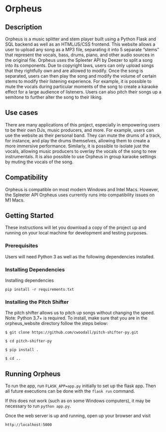 # Orpheus
 
## Description
 
Orpheus is a music splitter and stem player built using a Python Flask and SQL backend as well as an HTML/JS/CSS frontend. This website allows a user to upload any song as a MP3 file, separating it into 5 separate “stems” that represent the vocals, bass, drums, piano, and other audio sources in the original file. Orpheus uses the Spleeter API by Deezer to split a song into its components. Due to copyright laws, users can only upload songs that they rightfully own and are allowed to modify. Once the song is separated, users can then play the song and modify the volume of certain stems to modify their listening experience. For example, it is possible to mute the vocals during particular moments of the song to create a karaoke effect for a large audience of listeners. Users can also pitch their songs up a semitone to further alter the song to their liking.
 
## Use cases
 
There are many applications of this project, especially in empowering users to be their own DJs, music producers, and more. For example, users can use the website as their personal band. They can mute the drums of a track, for instance, and play the drums themselves, allowing them to create a more immersive performance. Similarly, it is possible to isolate just the vocals, allowing music producers to overlay the vocals of the song to new instrumentals. It is also possible to use Orpheus in group karaoke settings by muting the vocals of the song.
 
## Compatibility
 
Orpheus is compatible on most modern Windows and Intel Macs. However, the Spleeter API Orpheus uses currently runs into compatibility issues on M1 Macs.
 
## Getting Started
 
These instructions will let you download a copy of the project up and running on your local machine for development and testing purposes.
 
### Prerequisites
 
Users will need Python 3 as well as the following dependencies installed.
 
### Installing Dependencies
 
Installing dependencies
 
```
pip install -r requirements.txt
```
 
### Installing the Pitch Shifter
 
The pitch shifter allows us to pitch up songs without changing the speed. Note: Python 3.7+ is required. To install, make sure that you are in the orpheus_website directory follow the steps below:
 
```
$ git clone https://github.com/cwoodall/pitch-shifter-py.git
 
$ cd pitch-shifter-py
 
$ pip install .
 
$ cd ..
```
 
## Running Orpheus
 
To run the app, run `FLASK_APP=app.py` initially to set up the flask app. Then all future executions can be done with the `flask run` command.
 
If this does not work (such as on some Windows computers), it may be necessary to run `python app.py`.
 
Once the web server is up and running, open up your browser and visit
 
```
http://localhost:5000
```